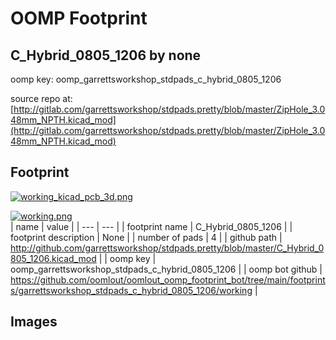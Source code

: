 # OOMP Footprint  
## C_Hybrid_0805_1206  by none  
  
oomp key: oomp_garrettsworkshop_stdpads_c_hybrid_0805_1206  
  
source repo at: [http://gitlab.com/garrettsworkshop/stdpads.pretty/blob/master/ZipHole_3.048mm_NPTH.kicad_mod](http://gitlab.com/garrettsworkshop/stdpads.pretty/blob/master/ZipHole_3.048mm_NPTH.kicad_mod)  
## Footprint  
  
[![working_kicad_pcb_3d.png](working_kicad_pcb_3d_600.png)](working_kicad_pcb_3d.png)  
  
[![working.png](working_600.png)](working.png)  
| name | value | 
| --- | --- | 
| footprint name | C_Hybrid_0805_1206 | 
| footprint description | None | 
| number of pads | 4 | 
| github path | http://github.com/garrettsworkshop/stdpads.pretty/blob/master/C_Hybrid_0805_1206.kicad_mod | 
| oomp key | oomp_garrettsworkshop_stdpads_c_hybrid_0805_1206 | 
| oomp bot github | https://github.com/oomlout/oomlout_oomp_footprint_bot/tree/main/footprints/garrettsworkshop_stdpads_c_hybrid_0805_1206/working | 
## Images  
